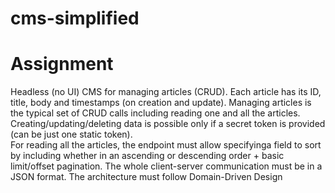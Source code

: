 # cms-simplified

# Assignment
Headless (no UI) CMS for managing articles (CRUD).
Each article has its ID, title, body and timestamps (on creation and update). 
Managing articles is the typical set of CRUD calls including reading one and all the articles.
Creating/updating/deleting data is possible only if a secret token is provided (can be just one static token).   
For reading all the articles, the endpoint must allow specifyinga field to sort by including
whether in an ascending or descending order + basic limit/offset pagination.
The whole client-server communication must be in a JSON format.
The architecture must follow Domain-Driven Design

